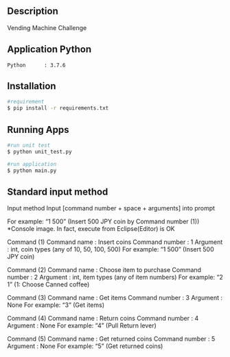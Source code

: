 ## Description
Vending Machine Challenge


## Application Python
    Python      : 3.7.6


## Installation
```bash
#requirement
$ pip install -r requirements.txt
```
    

## Running Apps
```bash
#run unit test
$ python unit_test.py

#run application
$ python main.py
```



## Standard input method

Input method
	Input [command number + space + arguments] into prompt

For example: “1 500” (Insert 500 JPY coin by Command number (1))
*Console image. In fact, execute from Eclipse(Editor) is OK

Command (1)
	Command name     : Insert coins
	Command number   : 1
	Argument         : int, coin types (any of 10, 50, 100, 500)
For example: “1 500” (Insert 500 JPY coin)

Command (2)
	Command name     : Choose item to purchase
	Command number   : 2
	Argument         : int, item types (any of item numbers)
For example: “2 1” (1: Choose Canned coffee)

Command (3)
	Command name     : Get items
	Command number   : 3
	Argument         : None
For example: “3” (Get items)

Command (4)
	Command name     : Return coins
	Command number   : 4
	Argument         : None
For example: “4” (Pull Return lever)

Command (5)
	Command name     : Get returned coins
	Command number   : 5
	Argument         : None
For example: “5” (Get returned coins)